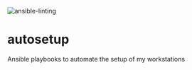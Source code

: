 ![ansible-linting](https://github.com/jonlaokan/autosetup/workflows/CI/badge.svg)
# autosetup
Ansible playbooks to automate the setup of my workstations 
